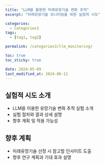 ```yaml
---
title: "LLM을 활용한 미래유망기술 변화 추적"
excerpt: "미래유망기술 모니터링을 위한 실험적 시도"

categories:
  - Categories3
tags:
  - [tag1, tag2]

permalink: /categories3/llm_monitoring/

toc: true
toc_sticky: true

date: 2024-05-09
last_modified_at: 2024-06-12
---
```


## 실험적 시도 소개

  - LLM을 이용한 유망기술 변화 추적 실험 소개
  - 실험 절차와 결과 상세 설명
  - 향후 계획 및 적용 가능성

## 향후 계획

  - 미래유망기술 선정 시 참고할 인사이트 도출
  - 향후 연구 계획과 기대 효과 설명
